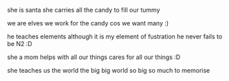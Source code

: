 
she is santa
she carries all the candy
to fill our tummy

we are elves
we work for the candy
cos we want many :)




he teaches elements
although it is my element of fustration
he never fails to be N2 :D




she a mom
helps with all our things
cares for all our things :D




she teaches us the world
the big big world
so big
so much to memorise 




